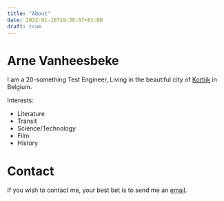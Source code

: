 ```yaml
---
title: "About"
date: 2022-01-16T19:38:57+01:00
draft: true
---
```


# Arne Vanheesbeke

I am a 20-something Test Engineer, Living in the beautiful city of [Kortijk](https://en.wikipedia.org/wiki/Kortrijk) in Belgium.

Interests:
- Literature
- Transit
- Science/Technology
- Film
- History

# Contact

If you wish to contact me, your best bet is to send me an [email](mailto:arne151@gmail.com).
